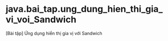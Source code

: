 # java.bai_tap.ung_dung_hien_thi_gia_vi_voi_Sandwich
[Bài tập] Ứng dụng hiển thị gia vị với Sandwich
